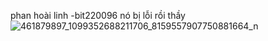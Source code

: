 phan hoài linh -bit220096
nó bị lỗi rồi thầy 
![461879897_1099352688211706_8159557907750881664_n](https://github.com/user-attachments/assets/1bfcce54-4dcd-4334-8e22-f9aa5f793b4b)
